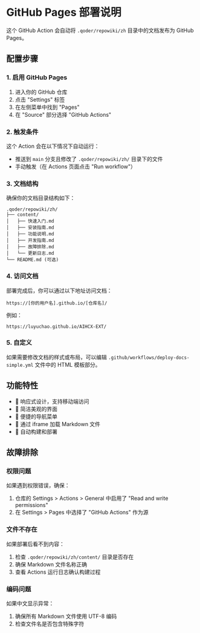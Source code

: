 # GitHub Pages 部署说明

这个 GitHub Action 会自动将 `.qoder/repowiki/zh` 目录中的文档发布为 GitHub Pages。

## 配置步骤

### 1. 启用 GitHub Pages

1. 进入你的 GitHub 仓库
2. 点击 "Settings" 标签
3. 在左侧菜单中找到 "Pages"
4. 在 "Source" 部分选择 "GitHub Actions"

### 2. 触发条件

这个 Action 会在以下情况下自动运行：
- 推送到 `main` 分支且修改了 `.qoder/repowiki/zh/` 目录下的文件
- 手动触发（在 Actions 页面点击 "Run workflow"）

### 3. 文档结构

确保你的文档目录结构如下：
```
.qoder/repowiki/zh/
├── content/
│   ├── 快速入门.md
│   ├── 安装指南.md
│   ├── 功能说明.md
│   ├── 开发指南.md
│   ├── 故障排除.md
│   └── 更新日志.md
└── README.md (可选)
```

### 4. 访问文档

部署完成后，你可以通过以下地址访问文档：
```
https://[你的用户名].github.io/[仓库名]/
```

例如：
```
https://luyuchao.github.io/AIHCX-EXT/
```

### 5. 自定义

如果需要修改文档的样式或布局，可以编辑 `.github/workflows/deploy-docs-simple.yml` 文件中的 HTML 模板部分。

## 功能特性

- 📱 响应式设计，支持移动端访问
- 🎨 简洁美观的界面
- 🔗 便捷的导航菜单
- 📄 通过 iframe 加载 Markdown 文件
- 🚀 自动构建和部署

## 故障排除

### 权限问题
如果遇到权限错误，确保：
1. 仓库的 Settings > Actions > General 中启用了 "Read and write permissions"
2. 在 Settings > Pages 中选择了 "GitHub Actions" 作为源

### 文件不存在
如果部署后看不到内容：
1. 检查 `.qoder/repowiki/zh/content/` 目录是否存在
2. 确保 Markdown 文件名称正确
3. 查看 Actions 运行日志确认构建过程

### 编码问题
如果中文显示异常：
1. 确保所有 Markdown 文件使用 UTF-8 编码
2. 检查文件名是否包含特殊字符